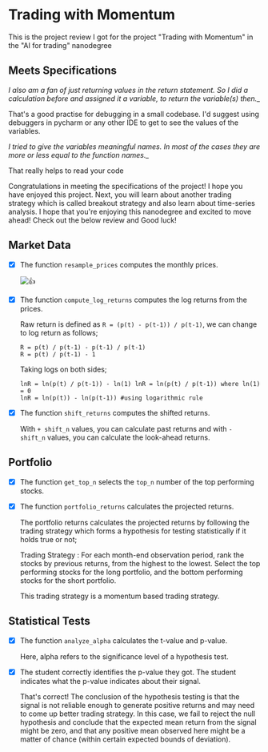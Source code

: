 # Trading with Momentum

This is the project review I got for the project "Trading with Momentum" in the "AI for trading" nanodegree


## Meets Specifications

*I also am a fan of just returning values in the return statement. So I did a calculation before and assigned it a variable, to return the variable(s) then._*

That's a good practise for debugging in a small codebase. I'd suggest using debuggers in pycharm or any other IDE to get to see the values of the variables.

*I tried to give the variables meaningful names. In most of the cases they are more or less equal to the function names._*

That really helps to read your code

Congratulations in meeting the specifications of the project! I hope you have enjoyed this project. Next, you will learn about another trading strategy which is called breakout strategy and also learn about time-series analysis. I hope that you're enjoying this nanodegree and excited to move ahead! Check out the below review and Good luck!

## Market Data

 - [x] The function  `resample_prices`  computes the monthly prices.

	![:thumbsup:](https://review.udacity.com/assets/images/emojis/thumbsup.png ":thumbsup:")

- [x] The function  `compute_log_returns`  computes the log returns from the prices.

	Raw return is defined as  `R = (p(t) - p(t-1)) / p(t-1)`, we can change to log return as follows;

	```
	R = p(t) / p(t-1) - p(t-1) / p(t-1) 
	R = p(t) / p(t-1) - 1
	```

	Taking logs on both sides;

	```
	lnR = ln(p(t) / p(t-1)) - ln(1) lnR = ln(p(t) / p(t-1)) where ln(1) = 0 
	lnR = ln(p(t)) - ln(p(t-1)) #using logarithmic rule
	```

- [x] The function  `shift_returns`  computes the shifted returns.

	With  `+ shift_n`  values, you can calculate past returns and with  `- shift_n`  values, you can calculate the look-ahead returns.


## Portfolio

- [x] The function  `get_top_n`  selects the  `top_n`  number of the top performing stocks.

- [x] The function  `portfolio_returns`  calculates the projected returns.

	The portfolio returns calculates the projected returns by following the trading strategy which forms a hypothesis for testing statistically if it holds true or not;

	Trading Strategy : For each month-end observation period, rank the stocks by previous returns, from the highest to the lowest. Select the top performing stocks for the long portfolio, and the bottom performing stocks for the short portfolio.

	This trading strategy is a momentum based trading strategy.

## Statistical Tests

- [x] The function  `analyze_alpha`  calculates the t-value and p-value.

	Here, alpha refers to the significance level of a hypothesis test.

- [x] The student correctly identifies the p-value they got. The student indicates what the p-value indicates about their signal.

	That's correct! The conclusion of the hypothesis testing is that the signal is not reliable enough to generate positive returns and may need to come up better trading strategy. In this case, we fail to reject the null hypothesis and conclude that the expected mean return from the signal might be zero, and that any positive mean observed here might be a matter of chance (within certain expected bounds of deviation).
